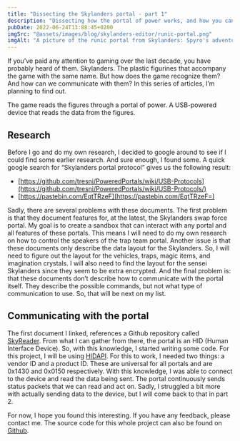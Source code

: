 ```yaml
---
title: "Dissecting the Skylanders portal - part 1"
description: "Dissecting how the portal of power works, and how you can play with it too."
pubDate: 2022-06-24T13:08:45+0200
imgSrc: "@assets/images/blog/skylanders-editor/runic-portal.png"
imgAlt: "A picture of the runic portal from Skylanders: Spyro's adventure"
---
```

If you’ve paid any attention to gaming over the last decade, you have probably heard of them. Skylanders. The plastic figurines that accompany the game with the same name. But how does the game recognize them? And how can we communicate with them? In this series of articles, I’m planning to find out.

The game reads the figures through a portal of power. A USB-powered device that reads the data from the figures.

## Research
Before I go and do my own research, I decided to google around to see if I could find some earlier research. And sure enough, I found some. A quick google search for “Skylanders portal protocol” gives us the following result:
- [https://github.com/tresni/PoweredPortals/wiki/USB-Protocols](https://github.com/tresni/PoweredPortals/wiki/USB-Protocols/)
- [https://pastebin.com/EqtTRzeF](https://pastebin.com/EqtTRzeF=)

Sadly, there are several problems with these documents. The first problem is that they document features for, at the latest, the Skylanders swap force portal. My goal is to create a sandbox that can interact with any portal and all features of these portals. This means I will need to do my own research on how to control the speakers of the trap team portal. Another issue is that these documents only describe the data layout for the Skylanders. So, I will need to figure out the layout for the vehicles, traps, magic items, and imagination crystals. I will also need to find the layout for the sensei Skylanders since they seem to be extra encrypted. And the final problem is: that these documents don’t describe how to communicate with the portal itself. They describe the possible commands, but not what type of communication to use. So, that will be next on my list.

## Communicating with the portal
The first document I linked, references a Github repository called [SkyReader](https://github.com/silicontrip/SkyReader/). From what I can gather from there, the portal is an HID (Human Interface Device). So, with this knowledge, I started writing some code. For this project, I will be using [HIDAPI](https://github.com/libusb/hidapi/). For this to work, I needed two things: a vendor ID and a product ID. These are universal for all portals and are 0x1430 and 0x0150 respectively. With this knowledge, I was able to connect to the device and read the data being sent. The portal continuously sends status packets that we can read and act on. Sadly, I struggled a bit more with actually sending data to the device, but I will come back to that in part 2.

For now, I hope you found this interesting. If you have any feedback, please contact me. The source code for this whole project can also be found on [Github](https://github.com/mandar1jn/SkylandersEditor/).